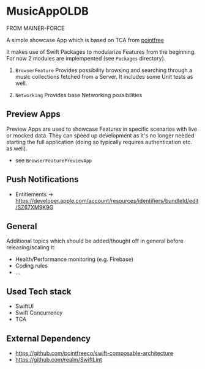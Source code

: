 # MusicAppOLDB
FROM MAINER-FORCE

A simple showcase App which is based on TCA from [pointfree](https://www.pointfree.co)

It makes use of Swift Packages to modularize Features from the beginning. For now 2 modules are implempented (see `Packages` directory).

1. `BrowserFeature`
Provides possibility browsing and searching through a music collections fetched from a Server. It includes some Unit tests as well.

2. `Networking`
Provides base Networking possibilities

## Preview Apps
Preview Apps are used to showcase Features in specific scenarios with live or mocked data. They can speed up development as it's no longer needed starting the full application (doing so typically requires authentication etc. as well).

* see `BrowserFeaturePrevievApp`

## Push Notifications
* Entitlements -> https://developer.apple.com/account/resources/identifiers/bundleId/edit/SZ67XM9K9G

## General

Additional topics which should be added/thought off in general before releasing/scaling it:

* Health/Performance monitoring (e.g. Firebase)
* Coding rules
* ...

## Used Tech stack

* SwiftUI
* Swift Concurrency
* TCA


## External Dependency

* https://github.com/pointfreeco/swift-composable-architecture
* https://github.com/realm/SwiftLint

